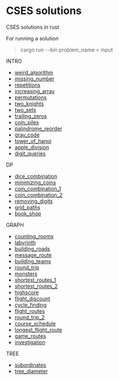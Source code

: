 # CSES solutions

CSES solutions in rust

For running a solution
> cargo run --bin problem_name < input

INTRO
- [weird_algorithm](./src/bin/intro_weird_algorithm.rs)
- [missing_number](./src/bin/intro_missing_number.rs)
- [repetitions](./src/bin/intro_repetitions.rs)
- [increasing_array](./src/bin/intro_increasing_array.rs)
- [permutations](./src/bin/intro_permutations.rs)
- [two_knights](./src/bin/intro_two_knights.rs)
- [two_sets](./src/bin/intro_two_sets.rs)
- [trailing_zeros](./src/bin/intro_trailing_zeros.rs)
- [coin_piles](./src/bin/intro_coin_piles.rs)
- [palindrome_reorder](./src/bin/intro_palindrome_reorder.rs)
- [gray_code](./src/bin/intro_gray_code.rs)
- [tower_of_hanoi](./src/bin/intro_tower_of_hanoi.rs)
- [apple_division](./src/bin/intro_apple_division.rs)
- [digit_queries](./src/bin/intro_digit_queries.rs)

DP
- [dice_combination](./src/bin/dp_dice_combination.rs)
- [minimizing_coins](./src/bin/dp_minimizing_coins.rs)
- [coin_combination_1](./src/bin/dp_coin_combination_1.rs)
- [coin_combination_2](./src/bin/dp_coin_combination_2.rs)
- [removing_digits](./src/bin/dp_removing_digits.rs)
- [grid_paths](./src/bin/dp_grid_paths.rs)
- [book_shop](./src/bin/dp_book_shop.rs)

GRAPH
- [counting_rooms](./src/bin/graph_counting_rooms.rs)
- [labyrinth](./src/bin/graph_labyrinth.rs)
- [building_roads](./src/bin/graph_building_roads.rs)
- [message_route](./src/bin/graph_message_route.rs)
- [building_teams](./src/bin/graph_building_teams.rs)
- [round_trip](./src/bin/graph_round_trip.rs)
- [monsters](./src/bin/graph_monsters.rs)
- [shortest_routes_1](./src/bin/graph_shortest_routes_1.rs)
- [shortest_routes_2](./src/bin/graph_shortest_routes_2.rs)
- [highscore](./src/bin/graph_highscore.rs)
- [flight_discount](./src/bin/graph_flight_discount.rs)
- [cycle_finding](./src/bin/graph_cycle_finding.rs)
- [flight_routes](./src/bin/graph_flight_routes.rs)
- [round_trip_2](./src/bin/graph_round_trip_2.rs)
- [course_schedule](./src/bin/graph_course_schedule.rs)
- [longest_flight_route](./src/bin/graph_longest_flight_route.rs)
- [game_routes](./src/bin/graph_game_routes.rs)
- [investigation](./src/bin/graph_investigation.rs)

TREE
- [subordinates](./src/bin/tree_subordinates.rs)
- [tree_diameter](./src/bin/tree_tree_diameter.rs)